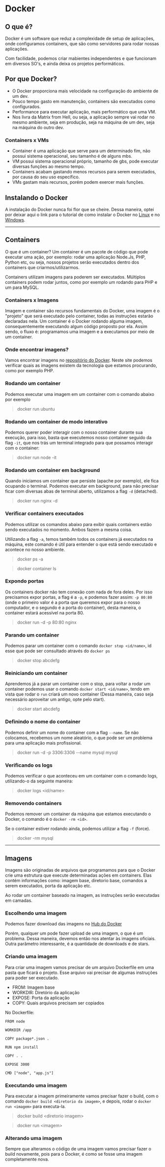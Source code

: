 # **Docker**
## **O que é?**
Docker é um software que reduz a complexidade de setup de aplicações, onde configuramos containers, que são como servidores para rodar nossas aplicações.

Com facilidade, podemos criar mabientes independentes e que funcionam em diversos SO's, e ainda deixa os projetos performáticos.

## **Por que Docker?**
- O Docker proporciona mais velocidade na configuração do ambiente de um dev.
- Pouco tempo gasto em manutenção, containers são executados como configurados.
- Performance para executar aplicação, mais performático que uma VM.
- Nos livra da Matrix from Hell, ou seja, a aplicação sempre vai rodar no mesmo ambiente, seja em produção, seja na máquina de um dev, seja na máquina do outro dev.

### **Containers x VMs**
- Container é uma aplicação que serve para um determinado fim, não possui sistema operacional, seu tamanho é de alguns mbs.
- VM possui sistema operacional próprio, tamanho de gbs, pode executar diversas funções ao mesmo tempo.
- Containers acabam gastando menos recursos para serem executados, por causa do seu uso específico.
- VMs gastam mais recursos, porém podem exercer mais funções.

## **Instalando o Docker**
A instalação do Docker nunca foi flor que se cheire. Dessa maneira, optei por deixar aqui o link para o tutorial de como instalar o Docker no [Linux](https://docs.docker.com/desktop/install/ubuntu/) e no [Windows](https://docs.docker.com/desktop/install/windows-install/).

---
## **Containers**
O que é um container? Um container é um pacote de código  que pode executar uma ação, por exemplo: rodar uma aplicação Node.Js, PHP, Python etc, ou seja, nossos projetos serão executados dentro dos containers que criarmos/utilizarmos.

Containers utilizam imagens para poderem ser executados. Múltiplos containers podem rodar juntos, como por exemplo um rodando para PHP e um para MySQL.

### **Containers x Imagens**
Imagem e container são recursos fundamentais do Docker, uma imagem é o "projeto" que será executado pelo container, todas as instruções estarão declaradas nela. Um container é o Docker rodando alguma imagem, consequentemente executando algum código proposto por ela. Assim sendo, o fluxo é: programamos uma imagem e a executamos por meio de um container.

### **Onde encontrar imagens?**
Vamos encontrar imagens no [repositório do Docker](https://hub.docker.com). Neste site podemos verificar quais as imagens existem da tecnologia que estamos procurando, como por exemplo PHP.

### **Rodando um container**
Podemos executar uma imagem em um container com o comando abaixo por exemplo
> docker run ubuntu

### **Rodando um container de modo interativo**
Podemos querer poder interagir com o nosso container durante sua execução, para isso, basta que executemos nosso container seguido da flag `-it`, que nos trás um terminal integrado para que possamos interagir com o container:
> docker run node -it

### **Rodando um container em background**
Quando iniciamos um container que persiste (apache por exemplo), ele fica ocupando o terminal. Podemos executar em background, para não precisar ficar com diversas abas de terminal aberto, utilizamos a flag `-d` (detached).
> docker run nginx -d

### **Verificar containers executados**
Podemos utilizar os comandos abaixo para exibir quais containers estão sendo executados no momento. Ambos fazem a mesma coisa.

Utilizando a flag `-a`, temos também todos os containers já executados na máquina, este comando é útil para entender o que está sendo executado e acontece no nosso ambiente.
> docker ps -a

> docker container ls

### **Expondo portas**
Os containers docker não tem conexão com nada de fora deles. Por isso precisamos expor portas, a flag é a `-p`, e podemos fazer assim: `-p 80:80` (onde o primeiro valor é a porta que queremos expor para o nosso computador, e o segundo é a porta do container), desta maneira, o container estará acessível na porta 80.
> docker run -d -p 80:80 nginx

### **Parando um container**
Podemos parar um container com o comando `docker stop <id/name>`, id esse que pode ser consultado através do `docker ps`
> docker stop abcdefg

### **Reiniciando um container**
Aprendemos já a parar um container com o stop, para voltar a rodar um container podemos usar o comando `docker start <id/name>`, tendo em vista que rodar o `run` criará um novo container (Dessa maneira, caso seja necessário aproveitar um antigo, opte pelo start).
> docker start abcdefg

### **Definindo o nome do container**
Podemos definir um nome do container com a flag `--name`. Se não colocamos, recebemos um nome aleatório, o que pode ser um problema para uma aplicação mais profissional.
> docker run -d -p 3306:3306 --name mysql mysql

### **Verificando os logs**
Podemos verificar o que aconteceu em um container com o comando logs, utilizando-o da seguinte maneira:
> docker logs \<id/name>

### **Removendo containers**
Podemos remover um container da máquina que estamos executando o Docker, o comando é o `docker -rm <id>`.

Se o container estiver rodando ainda, podemos utilizar a flag `-f` (force).
> docker -rm mysql

---
## **Imagens**
Imagens são originadas de arquivos que programamos para que o Docker crie uma estrutura que execute determinadas ações em containers. Elas contém informações como: imagem base, diretorio base, comandos a serem executados, porta da aplicação etc.

Ao rodar um container baseado na imagem, as instruções serão executadas em camadas.

### **Escolhendo uma imagem**
Podemos fazer download das imagens no [Hub do Docker](https://hub.docker.com)

Porém, qualquer um pode fazer upload de uma imagem, o que é um problema. Dessa maneira, devemos então nos atentar às imagens oficiais. Outra parâmetro interessante, é a quantidade de downloads e de stars.

### **Criando uma imagem**
Para criar uma imagem vamos precisar de um arquivo Dockerfile em uma pasta que ficará o projeto. Esse arquivo vai precisar de algumas instruções para poder ser executado.

- FROM: Imagem base
- WORKDIR: Diretório da aplicação
- EXPOSE: Porta da aplicação
- COPY: Quais arquivos precisam ser copiados

No Dockerfile:

    FROM node

    WORKDIR /app

    COPY package*.json .

    RUN npm install

    COPY . .

    EXPOSE 3000

    CMD ["node", "app.js"]

### **Executando uma imagem**
Para executar a imagem primeiramente vamos precisar fazer o build, com o comando `docker build <diretorio da imagem>`, e depois, rodar o `docker run <imagem>` para executa-la.
>docker build \<diretorio imagem>

>docker run \<imagem>


### **Alterando uma imagem**
Sempre que alteramos o código de uma imagem vamos precisar fazer o build novamente, pois para o Docker, é como se fosse uma imagem completamente nova.
